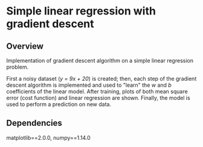 # Simple linear regression with gradient descent

## Overview
Implementation of gradient descent algorithm on a simple linear regression problem.

First a noisy dataset (*y = 9x + 20*) is created; then, each step of the gradient descent algorithm is implemented and used to "learn" the *w* and *b* coefficients of the linear model. After training, plots of both mean square error (cost function) and linear regression are shown. Finally, the model is used to perform a prediction on new data.

## Dependencies
matplotlib==2.0.0, numpy==1.14.0


